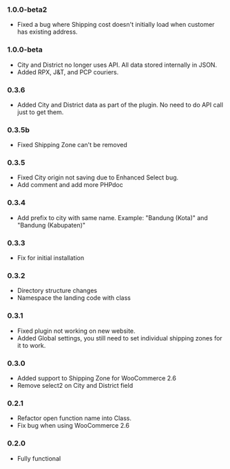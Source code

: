 ### 1.0.0-beta2

- Fixed a bug where Shipping cost doesn't initially load when customer has existing address.

### 1.0.0-beta

- City and District no longer uses API. All data stored internally in JSON.
- Added RPX, J&T, and PCP couriers.

### 0.3.6

- Added City and District data as part of the plugin. No need to do API call just to get them.

### 0.3.5b

- Fixed Shipping Zone can't be removed

### 0.3.5

- Fixed City origin not saving due to Enhanced Select bug.
- Add comment and add more PHPdoc

### 0.3.4

- Add prefix to city with same name. Example: "Bandung (Kota)" and "Bandung (Kabupaten)"

### 0.3.3

- Fix for initial installation

### 0.3.2

- Directory structure changes
- Namespace the landing code with class

### 0.3.1

- Fixed plugin not working on new website.
- Added Global settings, you still need to set individual shipping zones for it to work.

### 0.3.0

- Added support to Shipping Zone for WooCommerce 2.6
- Remove select2 on City and District field

### 0.2.1

- Refactor open function name into Class.
- Fix bug when using WooCommerce 2.6

### 0.2.0

- Fully functional
